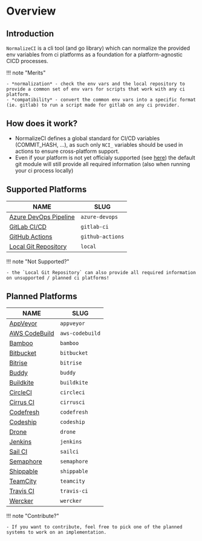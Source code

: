 # Overview

## Introduction

`NormalizeCI` is a cli tool (and go library) which can normalize the provided env variables from ci platforms as a foundation for a platform-agnostic CICD processes.

!!! note "Merits"

    - *normalization* - check the env vars and the local repository to provide a common set of env vars for scripts that work with any ci platform.
    - *compatibility* - convert the common env vars into a specific format (ie. gitlab) to run a script made for gitlab on any ci provider.

## How does it work?

- NormalizeCI defines a global standard for CI/CD variables (COMMIT_HASH, ...), as such only `NCI_` variables should be used in actions to ensure cross-platform support.
- Even if your platform is not yet officialy supported (see [here](https://github.com/cidverse/normalizeci#supported-systems)) the default git module will still provide all required information (also when running your ci process locally)

## Supported Platforms

| NAME                                                                                       | SLUG             |
|--------------------------------------------------------------------------------------------|------------------|
| [Azure DevOps Pipeline](https://github.com/cidverse/normalizeci/tree/main/pkg/azuredevops) | `azure-devops`   |
| [GitLab CI/CD](https://github.com/cidverse/normalizeci/tree/main/pkg/gitlabci)             | `gitlab-ci`      |
| [GitHub Actions](https://github.com/cidverse/normalizeci/tree/main/pkg/githubactions)      | `github-actions` |
| [Local Git Repository](https://github.com/cidverse/normalizeci/tree/main/pkg/localgit)     | `local`          |

!!! note "Not Supported?"

    - the `Local Git Repository` can also provide all required information on unsupported / planned ci platforms!

## Planned Platforms

| NAME                                                                                    | SLUG            |
|-----------------------------------------------------------------------------------------|-----------------|
| [AppVeyor](https://github.com/cidverse/normalizeci/tree/main/pkg_wip/appveyor)          | `appveyor`      |
| [AWS CodeBuild](https://github.com/cidverse/normalizeci/tree/main/pkg_wip/awscodebuild) | `aws-codebuild` |
| [Bamboo](https://github.com/cidverse/normalizeci/tree/main/pkg_wip/bamboo)              | `bamboo`        |
| [Bitbucket](https://github.com/cidverse/normalizeci/tree/main/pkg_wip/bitbucket)        | `bitbucket`     |
| [Bitrise](https://github.com/cidverse/normalizeci/tree/main/pkg_wip/bitrise)            | `bitrise`       |
| [Buddy](https://github.com/cidverse/normalizeci/tree/main/pkg_wip/buddy)                | `buddy`         |
| [Buildkite](https://github.com/cidverse/normalizeci/tree/main/pkg_wip/buildkite)        | `buildkite`     |
| [CircleCI](https://github.com/cidverse/normalizeci/tree/main/pkg_wip/circleci)          | `circleci`      |
| [Cirrus CI](https://github.com/cidverse/normalizeci/tree/main/pkg_wip/cirrusci)         | `cirrusci`      |
| [Codefresh](https://github.com/cidverse/normalizeci/tree/main/pkg_wip/codefresh)        | `codefresh`     |
| [Codeship](https://github.com/cidverse/normalizeci/tree/main/pkg_wip/codeship)          | `codeship`      |
| [Drone](https://github.com/cidverse/normalizeci/tree/main/pkg_wip/drone)                | `drone`         |
| [Jenkins](https://github.com/cidverse/normalizeci/tree/main/pkg_wip/jenkins)            | `jenkins`       |
| [Sail CI](https://github.com/cidverse/normalizeci/tree/main/pkg_wip/sailci)             | `sailci`        |
| [Semaphore](https://github.com/cidverse/normalizeci/tree/main/pkg_wip/semaphore)        | `semaphore`     |
| [Shippable](https://github.com/cidverse/normalizeci/tree/main/pkg_wip/shippable)        | `shippable`     |
| [TeamCity](https://github.com/cidverse/normalizeci/tree/main/pkg_wip/teamcity)          | `teamcity`      |
| [Travis CI](https://github.com/cidverse/normalizeci/tree/main/pkg_wip/travisci)         | `travis-ci`     |
| [Wercker](https://github.com/cidverse/normalizeci/tree/main/pkg_wip/wercker)            | `wercker`       |

!!! note "Contribute?"

    - If you want to contribute, feel free to pick one of the planned systems to work on an implementation.
